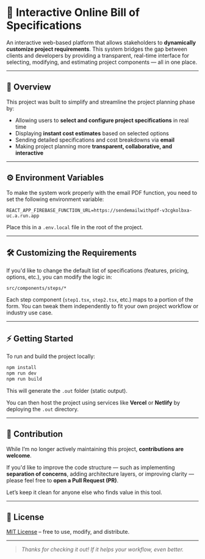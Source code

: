 # 💾 Interactive Online Bill of Specifications

An interactive web-based platform that allows stakeholders to **dynamically customize project requirements**. This system bridges the gap between clients and developers by providing a transparent, real-time interface for selecting, modifying, and estimating project components — all in one place.

---

## 🚀 Overview

This project was built to simplify and streamline the project planning phase by:

- Allowing users to **select and configure project specifications** in real time
- Displaying **instant cost estimates** based on selected options
- Sending detailed specifications and cost breakdowns via **email**
- Making project planning more **transparent, collaborative, and interactive**

---

## ⚙️ Environment Variables

To make the system work properly with the email PDF function, you need to set the following environment variable:

```env
REACT_APP_FIREBASE_FUNCTION_URL=https://sendemailwithpdf-v3cgkolbxa-uc.a.run.app
```

Place this in a `.env.local` file in the root of the project.

---

## 🛠️ Customizing the Requirements

If you'd like to change the default list of specifications (features, pricing, options, etc.), you can modify the logic in:

```
src/components/steps/*
```

Each step component (`step1.tsx`, `step2.tsx`, etc.) maps to a portion of the form. You can tweak them independently to fit your own project workflow or industry use case.

---

## ⚡️ Getting Started

To run and build the project locally:

```bash
npm install
npm run dev
npm run build
```

This will generate the `.out` folder (static output).

You can then host the project using services like **Vercel** or **Netlify** by deploying the `.out` directory.

---

## 🤝 Contribution

While I’m no longer actively maintaining this project, **contributions are welcome**.

If you'd like to improve the code structure — such as implementing **separation of concerns**, adding architecture layers, or improving clarity — please feel free to **open a Pull Request (PR)**.

Let’s keep it clean for anyone else who finds value in this tool.

---

## 📄 License

[MIT License](./LICENSE) – free to use, modify, and distribute.

---

> _Thanks for checking it out! If it helps your workflow, even better._
